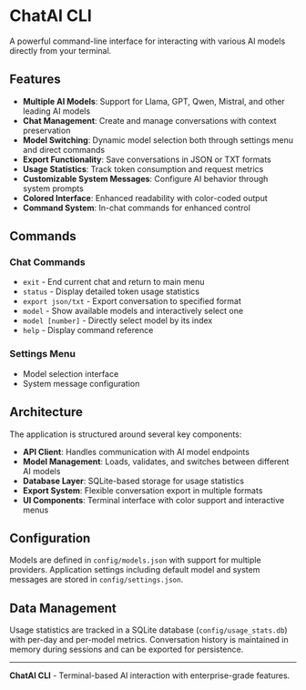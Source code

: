 # ChatAI CLI

A powerful command-line interface for interacting with various AI models directly from your terminal.

## Features

- **Multiple AI Models**: Support for Llama, GPT, Qwen, Mistral, and other leading AI models
- **Chat Management**: Create and manage conversations with context preservation
- **Model Switching**: Dynamic model selection both through settings menu and direct commands
- **Export Functionality**: Save conversations in JSON or TXT formats
- **Usage Statistics**: Track token consumption and request metrics
- **Customizable System Messages**: Configure AI behavior through system prompts
- **Colored Interface**: Enhanced readability with color-coded output
- **Command System**: In-chat commands for enhanced control

## Commands

### Chat Commands
- `exit` - End current chat and return to main menu
- `status` - Display detailed token usage statistics
- `export json/txt` - Export conversation to specified format
- `model` - Show available models and interactively select one
- `model [number]` - Directly select model by its index
- `help` - Display command reference

### Settings Menu
- Model selection interface
- System message configuration

## Architecture

The application is structured around several key components:

- **API Client**: Handles communication with AI model endpoints
- **Model Management**: Loads, validates, and switches between different AI models
- **Database Layer**: SQLite-based storage for usage statistics
- **Export System**: Flexible conversation export in multiple formats
- **UI Components**: Terminal interface with color support and interactive menus

## Configuration

Models are defined in `config/models.json` with support for multiple providers. Application settings including default model and system messages are stored in `config/settings.json`.

## Data Management

Usage statistics are tracked in a SQLite database (`config/usage_stats.db`) with per-day and per-model metrics. Conversation history is maintained in memory during sessions and can be exported for persistence.

---

**ChatAI CLI** - Terminal-based AI interaction with enterprise-grade features.
